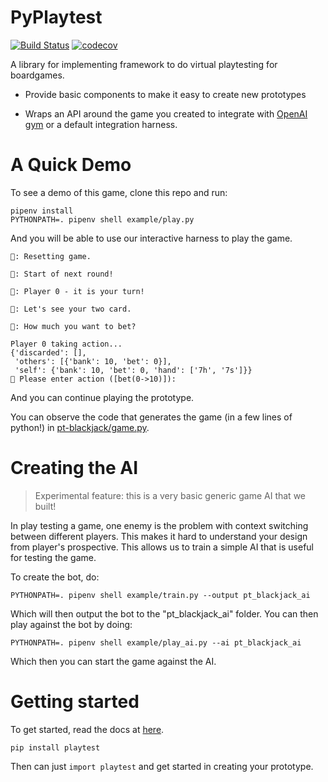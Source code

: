 # PyPlaytest

[![Build Status](https://travis-ci.org/dat-boris/py-playtest.svg?branch=master)](https://travis-ci.org/dat-boris/py-playtest)
[![codecov](https://codecov.io/gh/dat-boris/py-playtest/branch/master/graph/badge.svg)](https://codecov.io/gh/dat-boris/py-playtest)

A library for implementing framework to do virtual playtesting for
boardgames.

- Provide basic components to make it easy to create new prototypes

- Wraps an API around the game you created to integrate with [OpenAI gym](https://gym.openai.com/)
  or a default integration harness.

# A Quick Demo

To see a demo of this game, clone this repo and run:

```
pipenv install
PYTHONPATH=. pipenv shell example/play.py
```

And you will be able to use our interactive harness to play the game.

```
📢: Resetting game.

📢: Start of next round!

📢: Player 0 - it is your turn!

📢: Let's see your two card.

🤔: How much you want to bet?

Player 0 taking action...
{'discarded': [],
 'others': [{'bank': 10, 'bet': 0}],
 'self': {'bank': 10, 'bet': 0, 'hand': ['7h', '7s']}}
👀 Please enter action ([bet(0->10)]):
```

And you can continue playing the prototype.

You can observe the code that generates the game (in a few lines of python!)
in [pt-blackjack/game.py](pt-blackjack/game.py).

# Creating the AI

> Experimental feature: this is a very basic generic game AI that we built!

In play testing a game, one enemy is the problem with context switching between
different players. This makes it hard to understand your design from player's
prospective. This allows us to train a simple AI that is useful for testing the
game.

To create the bot, do:

```
PYTHONPATH=. pipenv shell example/train.py --output pt_blackjack_ai
```

Which will then output the bot to the "pt_blackjack_ai" folder. You can then
play against the bot by doing:

```
PYTHONPATH=. pipenv shell example/play_ai.py --ai pt_blackjack_ai
```

Which then you can start the game against the AI.

# Getting started

To get started, read the docs at [here](#todo).

```
pip install playtest
```

Then can just `import playtest` and get started in creating your prototype.
